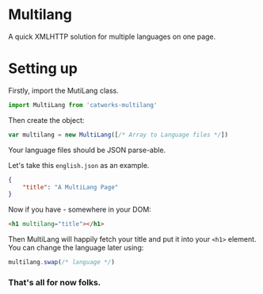 # Multilang
A quick XMLHTTP solution for multiple languages on one page.

# Setting up
Firstly, import the MutiLang class.
```javascript
import MultiLang from 'catworks-multilang'
```
Then create the object:
```javascript
var multilang = new MultiLang([/* Array to Language files */])
```
Your language files should be JSON parse-able.

Let's take this `english.json` as an example.
```json
{
    "title": "A MultiLang Page"
}
```

Now if you have - somewhere in your DOM:
```html
<h1 multilang="title"></h1>
```
Then MultiLang will happily fetch your title and put it into your `<h1>` element.  
You can change the language later using:
```javascript
multilang.swap(/* language */)
```

### That's all for now folks.